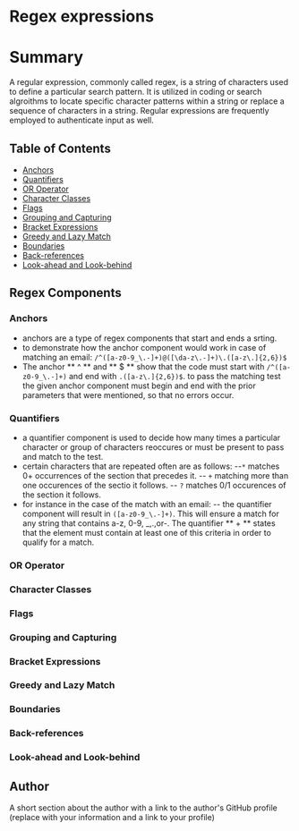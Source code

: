 # Regex expressions


# Summary
A regular expression, commonly called regex, is a string of characters used to define a particular search pattern. It is utilized in coding or 
search algroithms to locate specific character patterns within a string or replace a sequence of characters in a string. Regular expressions 
are frequently employed to authenticate input as well.


## Table of Contents

- [Anchors](#anchors)
- [Quantifiers](#quantifiers)
- [OR Operator](#or-operator)
- [Character Classes](#character-classes)
- [Flags](#flags)
- [Grouping and Capturing](#grouping-and-capturing)
- [Bracket Expressions](#bracket-expressions)
- [Greedy and Lazy Match](#greedy-and-lazy-match)
- [Boundaries](#boundaries)
- [Back-references](#back-references)
- [Look-ahead and Look-behind](#look-ahead-and-look-behind)

## Regex Components

### Anchors
- anchors are a type of regex components that start and ends a srting.
- to demonstrate how the anchor component would work in case of matching an email:
`/^([a-z0-9_\.-]+)@([\da-z\.-]+)\.([a-z\.]{2,6})$`
- The anchor ** ^ ** and ** $ ** show that the code must start with `/^([a-z0-9_\.-]+)`
and end with `.([a-z\.]{2,6})$`. to pass the matching test the given anchor component must begin and end with the prior parameters that were mentioned, so that no errors occur. 


### Quantifiers
- a quantifier component is used to decide how many times a particular character or group of characters reoccures or must be present to 
pass and match to the test.
- certain characters that are repeated often are as follows:
--`*` matches 0+ occurrences of the section that precedes it.
-- `+` matching more than one occurences of the sectio it follows.
-- `?` matches 0/1 occurences of the section it follows.
- for instance in the case of the match with an email:
-- the quantifier component will result in `([a-z0-9_\.-]+)`. This will ensure a match for any string that contains a-z, 0-9, _,.,or-.
The quantifier ** + ** states that the element must contain at least one of this criteria in order to qualify for a match.

### OR Operator

### Character Classes

### Flags

### Grouping and Capturing

### Bracket Expressions

### Greedy and Lazy Match

### Boundaries

### Back-references

### Look-ahead and Look-behind

## Author

A short section about the author with a link to the author's GitHub profile (replace with your information and a link to your profile)

